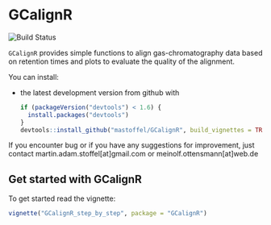 
<!-- README.md is generated from README.Rmd. Please edit that file -->
GCalignR
========

![Build Status](https://travis-ci.org/mastoffel/GCalignR.svg?branch=master)

`GCalignR` provides simple functions to align gas-chromatography data based on retention times and plots to evaluate the quality of the alignment.

You can install:

-   the latest development version from github with

    ``` r
    if (packageVersion("devtools") < 1.6) {
      install.packages("devtools")
    }
    devtools::install_github("mastoffel/GCalignR", build_vignettes = TRUE)
    ```

If you encounter bug or if you have any suggestions for improvement, just contact martin.adam.stoffel\[at\]gmail.com or meinolf.ottensmann\[at\]web.de

Get started with GCalignR
-------------------------

To get started read the vignette:

``` r
vignette("GCalignR_step_by_step", package = "GCalignR")
```
